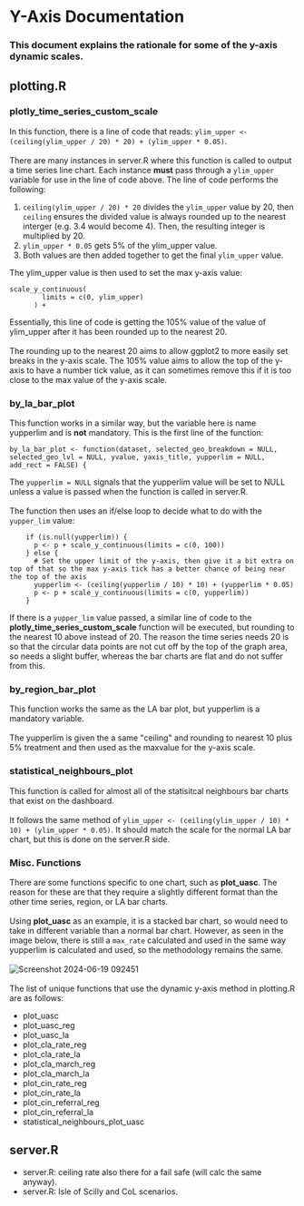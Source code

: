 # Y-Axis Documentation
### This document explains the rationale for some of the y-axis dynamic scales.

## plotting.R
### plotly_time_series_custom_scale
In this function, there is a line of code that reads: `ylim_upper <- (ceiling(ylim_upper / 20) * 20) + (ylim_upper * 0.05)`.\
\
There are many instances in server.R where this function is called to output a time series line chart. Each instance **must** pass through a `ylim_upper` variable for use in the line of code above. The line of code performs the following:
1. `ceiling(ylim_upper / 20) * 20` divides the `ylim_upper` value by 20, then `ceiling` ensures the divided value is always rounded up to the nearest interger (e.g. 3.4 would become 4). Then, the resulting integer is multiplied by 20.
2. `ylim_upper * 0.05` gets 5% of the ylim_upper value.
3. Both values are then added together to get the final `ylim_upper` value.

The ylim_upper value is then used to set the max y-axis value: 
```
scale_y_continuous(
        limits = c(0, ylim_upper)
      ) +
```

Essentially, this line of code is getting the 105% value of the value of ylim_upper after it has been rounded up to the nearest 20.\
\
The rounding up to the nearest 20 aims to allow ggplot2 to more easily set breaks in the y-axis scale. The 105% value aims to allow the top of the y-axis to have a number tick value, as it can sometimes remove this if it is too close to the max value of the y-axis scale.

### by_la_bar_plot
This function works in a similar way, but the variable here is name yupperlim and is **not** mandatory. This is the first line of the function:
```
by_la_bar_plot <- function(dataset, selected_geo_breakdown = NULL, selected_geo_lvl = NULL, yvalue, yaxis_title, yupperlim = NULL, add_rect = FALSE) {
```
The `yupperlim = NULL` signals that the yupperlim value will be set to NULL unless a value is passed when the function is called in server.R.\
\
The function then uses an if/else loop to decide what to do with the `yupper_lim` value:
```
    if (is.null(yupperlim)) {
      p <- p + scale_y_continuous(limits = c(0, 100))
    } else {
      # Set the upper limit of the y-axis, then give it a bit extra on top of that so the max y-axis tick has a better chance of being near the top of the axis
      yupperlim <- (ceiling(yupperlim / 10) * 10) + (yupperlim * 0.05)
      p <- p + scale_y_continuous(limits = c(0, yupperlim))
    }
```
If there is a `yupper_lim` value passed, a similar line of code to the **plotly_time_series_custom_scale** function will be executed, but rounding to the nearest 10 above instead of 20. The reason the time series needs 20 is so that the circular data points are not cut off by the top of the graph area, so needs a slight buffer, whereas the bar charts are flat and
do not suffer from this.

### by_region_bar_plot
This function works the same as the LA bar plot, but yupperlim is a mandatory variable.\
\
The yupperlim is given the a same "ceiling" and rounding to nearest 10 plus 5% treatment and then used as the maxvalue for the y-axis scale.

### statistical_neighbours_plot
This function is called for almost all of the statisitcal neighbours bar charts that exist on the dashboard.\
\
It follows the same method of `ylim_upper <- (ceiling(ylim_upper / 10) * 10) + (ylim_upper * 0.05)`. It should match the scale for the normal LA bar chart, but this is done on the server.R side.

### Misc. Functions
There are some functions specific to one chart, such as **plot_uasc**. The reason for these are that they require a slightly different format than the other time series, region, or LA bar charts.\
\
Using **plot_uasc** as an example, it is a stacked bar chart, so would need to take in different variable than a normal bar chart. However, as seen in the image below, there is still a `max_rate` calculated and used in the same way yupperlim is calculated and used, so the methodology remains the same.\
\
![Screenshot 2024-06-19 092451](https://github.com/dfe-analytical-services/CSC_outcomes_and_enablers/assets/148988846/428d4b98-215b-4994-b138-1ed906d9da15)\
\
The list of unique functions that use the dynamic y-axis method in plotting.R are as follows:
- plot_uasc
- plot_uasc_reg
- plot_uasc_la
- plot_cla_rate_reg
- plot_cla_rate_la
- plot_cla_march_reg
- plot_cla_march_la
- plot_cin_rate_reg
- plot_cin_rate_la
- plot_cin_referral_reg
- plot_cin_referral_la
- statistical_neighbours_plot_uasc

## server.R







- server.R: ceiling rate also there for a fail safe (will calc the same anyway).
- server.R: Isle of Scilly and CoL scenarios.
